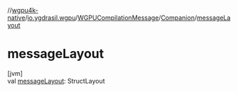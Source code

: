 //[wgpu4k-native](../../../../index.md)/[io.ygdrasil.wgpu](../../index.md)/[WGPUCompilationMessage](../index.md)/[Companion](index.md)/[messageLayout](message-layout.md)

# messageLayout

[jvm]\
val [messageLayout](message-layout.md): StructLayout